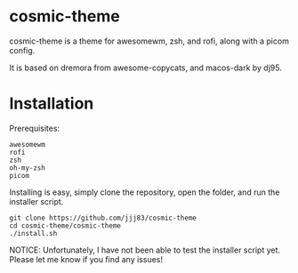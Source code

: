 # cosmic-theme
cosmic-theme is a theme for awesomewm, zsh, and rofi, along with a picom config.

It is based on dremora from awesome-copycats, and macos-dark by dj95.
# Installation
Prerequisites:
```
awesomewm
rofi
zsh
oh-my-zsh
picom
```
Installing is easy, simply clone the repository, open the folder, and run the installer script.
```
git clone https://github.com/jjj83/cosmic-theme
cd cosmic-theme/cosmic-theme
./install.sh
```
NOTICE: Unfortunately, I have not been able to test the installer script yet. Please let me know if you find any issues!
